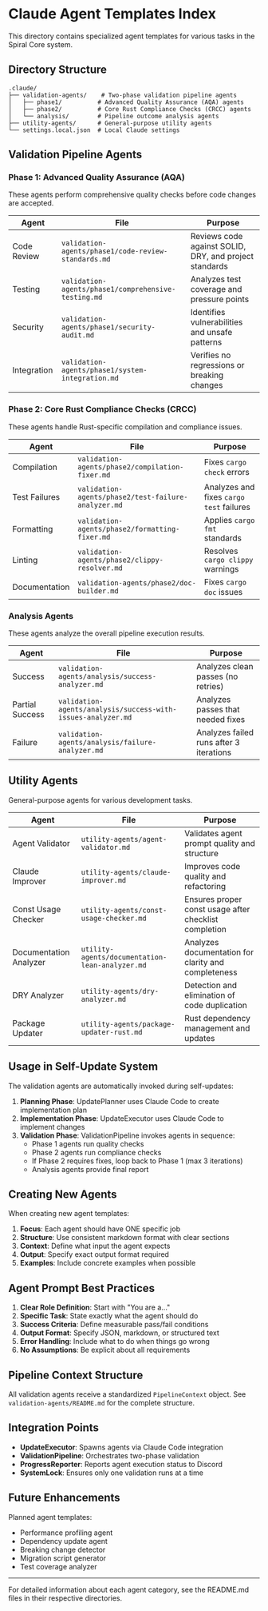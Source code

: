 # Claude Agent Templates Index

This directory contains specialized agent templates for various tasks in the Spiral Core system.

## Directory Structure

```
.claude/
├── validation-agents/    # Two-phase validation pipeline agents
│   ├── phase1/          # Advanced Quality Assurance (AQA) agents
│   ├── phase2/          # Core Rust Compliance Checks (CRCC) agents
│   └── analysis/        # Pipeline outcome analysis agents
├── utility-agents/      # General-purpose utility agents
└── settings.local.json  # Local Claude settings
```

## Validation Pipeline Agents

### Phase 1: Advanced Quality Assurance (AQA)

These agents perform comprehensive quality checks before code changes are accepted.

| Agent | File | Purpose |
|-------|------|---------|
| Code Review | `validation-agents/phase1/code-review-standards.md` | Reviews code against SOLID, DRY, and project standards |
| Testing | `validation-agents/phase1/comprehensive-testing.md` | Analyzes test coverage and pressure points |
| Security | `validation-agents/phase1/security-audit.md` | Identifies vulnerabilities and unsafe patterns |
| Integration | `validation-agents/phase1/system-integration.md` | Verifies no regressions or breaking changes |

### Phase 2: Core Rust Compliance Checks (CRCC)

These agents handle Rust-specific compilation and compliance issues.

| Agent | File | Purpose |
|-------|------|---------|
| Compilation | `validation-agents/phase2/compilation-fixer.md` | Fixes `cargo check` errors |
| Test Failures | `validation-agents/phase2/test-failure-analyzer.md` | Analyzes and fixes `cargo test` failures |
| Formatting | `validation-agents/phase2/formatting-fixer.md` | Applies `cargo fmt` standards |
| Linting | `validation-agents/phase2/clippy-resolver.md` | Resolves `cargo clippy` warnings |
| Documentation | `validation-agents/phase2/doc-builder.md` | Fixes `cargo doc` issues |

### Analysis Agents

These agents analyze the overall pipeline execution results.

| Agent | File | Purpose |
|-------|------|---------|
| Success | `validation-agents/analysis/success-analyzer.md` | Analyzes clean passes (no retries) |
| Partial Success | `validation-agents/analysis/success-with-issues-analyzer.md` | Analyzes passes that needed fixes |
| Failure | `validation-agents/analysis/failure-analyzer.md` | Analyzes failed runs after 3 iterations |

## Utility Agents

General-purpose agents for various development tasks.

| Agent | File | Purpose |
|-------|------|---------|
| Agent Validator | `utility-agents/agent-validator.md` | Validates agent prompt quality and structure |
| Claude Improver | `utility-agents/claude-improver.md` | Improves code quality and refactoring |
| Const Usage Checker | `utility-agents/const-usage-checker.md` | Ensures proper const usage after checklist completion |
| Documentation Analyzer | `utility-agents/documentation-lean-analyzer.md` | Analyzes documentation for clarity and completeness |
| DRY Analyzer | `utility-agents/dry-analyzer.md` | Detection and elimination of code duplication |
| Package Updater | `utility-agents/package-updater-rust.md` | Rust dependency management and updates |

## Usage in Self-Update System

The validation agents are automatically invoked during self-updates:

1. **Planning Phase**: UpdatePlanner uses Claude Code to create implementation plan
2. **Implementation Phase**: UpdateExecutor uses Claude Code to implement changes
3. **Validation Phase**: ValidationPipeline invokes agents in sequence:
   - Phase 1 agents run quality checks
   - Phase 2 agents run compliance checks
   - If Phase 2 requires fixes, loop back to Phase 1 (max 3 iterations)
   - Analysis agents provide final report

## Creating New Agents

When creating new agent templates:

1. **Focus**: Each agent should have ONE specific job
2. **Structure**: Use consistent markdown format with clear sections
3. **Context**: Define what input the agent expects
4. **Output**: Specify exact output format required
5. **Examples**: Include concrete examples when possible

## Agent Prompt Best Practices

1. **Clear Role Definition**: Start with "You are a..."
2. **Specific Task**: State exactly what the agent should do
3. **Success Criteria**: Define measurable pass/fail conditions
4. **Output Format**: Specify JSON, markdown, or structured text
5. **Error Handling**: Include what to do when things go wrong
6. **No Assumptions**: Be explicit about all requirements

## Pipeline Context Structure

All validation agents receive a standardized `PipelineContext` object. See `validation-agents/README.md` for the complete structure.

## Integration Points

- **UpdateExecutor**: Spawns agents via Claude Code integration
- **ValidationPipeline**: Orchestrates two-phase validation
- **ProgressReporter**: Reports agent execution status to Discord
- **SystemLock**: Ensures only one validation runs at a time

## Future Enhancements

Planned agent templates:

- Performance profiling agent
- Dependency update agent
- Breaking change detector
- Migration script generator
- Test coverage analyzer

---

For detailed information about each agent category, see the README.md files in their respective directories.
